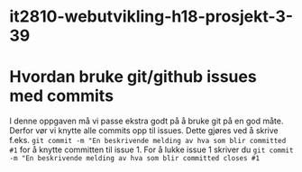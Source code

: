 # it2810-webutvikling-h18-prosjekt-3-39

# Hvordan bruke git/github issues med commits

I denne oppgaven må vi passe ekstra godt på å bruke git på en god måte. Derfor vør vi knytte alle commits opp til issues. Dette gjøres ved å skrive f.eks. `git commit -m "En beskrivende melding av hva som blir committed #1` for å knytte committen til issue 1. For å lukke issue 1 skriver du `git commit -m "En beskrivende melding av hva som blir committed closes #1`
